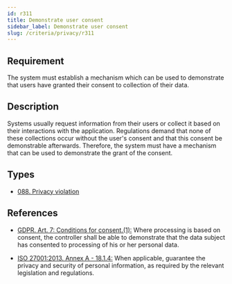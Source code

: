 ```yaml
---
id: r311
title: Demonstrate user consent
sidebar_label: Demonstrate user consent
slug: /criteria/privacy/r311
---
```


## Requirement

The system must establish a mechanism which can be used to demonstrate
that users have granted their consent to collection of their data.

## Description

Systems usually request information from their users or collect it based
on their interactions with the application.
Regulations demand that none of these collections occur without the user's
consent and that this consent be demonstrable afterwards.
Therefore, the system must have a mechanism
that can be used to demonstrate the grant of the consent.

## Types

- [088. Privacy violation](/types/088)

## References

- [GDPR. Art. 7: Conditions for consent.(1):](https://gdpr-info.eu/art-7-gdpr/)
Where processing is based on consent, the controller shall be able to
demonstrate that the data subject has consented to processing of his or her
personal data.

- [ISO 27001:2013. Annex A - 18.1.4:](https://www.iso.org/obp/ui/#iso:std:54534:en)
When applicable, guarantee the privacy and security of personal information,
as required by the relevant legislation and regulations.

